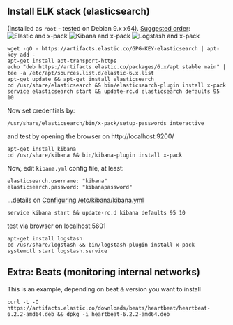 ## Install ELK stack (elasticsearch)
(Installed as `root` - tested on Debian 9.x x64). 
[Suggested order](https://www.elastic.co/guide/en/elastic-stack/current/installing-elastic-stack.html#install-order-elastic-stack):
![Elastic and x-pack](https://www.elastic.co/guide/en/elasticsearch/reference/6.2/setup/images/ElasticsearchFlow.jpg)
![Kibana and x-pack](https://www.elastic.co/guide/en/kibana/6.2/setup/images/KibanaFlow.jpg)
![Logstash and x-pack](https://www.elastic.co/guide/en/logstash/6.2/setup/images/LogstashFlow.jpg)

```
wget -qO - https://artifacts.elastic.co/GPG-KEY-elasticsearch | apt-key add -
apt-get install apt-transport-https
echo "deb https://artifacts.elastic.co/packages/6.x/apt stable main" | tee -a /etc/apt/sources.list.d/elastic-6.x.list
apt-get update && apt-get install elasticsearch
cd /usr/share/elasticsearch && bin/elasticsearch-plugin install x-pack
service elasticsearch start && update-rc.d elasticsearch defaults 95 10
```
Now set credentials by:
```
/usr/share/elasticsearch/bin/x-pack/setup-passwords interactive
```
and test by opening the browser on http://localhost:9200/
```
apt-get install kibana
cd /usr/share/kibana && bin/kibana-plugin install x-pack
```
Now, edit `kibana.yml` config file, at least:
```
elasticsearch.username: "kibana"
elasticsearch.password: "kibanapassword"
```
...details on [Configuring /etc/kibana/kibana.yml](https://www.elastic.co/guide/en/kibana/6.2/settings.html)

```
service kibana start && update-rc.d kibana defaults 95 10
```
test via browser on localhost:5601
```
apt-get install logstash
cd /usr/share/logstash && bin/logstash-plugin install x-pack
systemctl start logstash.service
```
## Extra: Beats (monitoring internal networks)
This is an example, depending on beat & version you want to install
```
curl -L -O https://artifacts.elastic.co/downloads/beats/heartbeat/heartbeat-6.2.2-amd64.deb && dpkg -i heartbeat-6.2.2-amd64.deb
```
